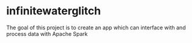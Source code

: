 # infinitewaterglitch 

The goal of this project is to create an app which can interface with and process data with Apache Spark 


